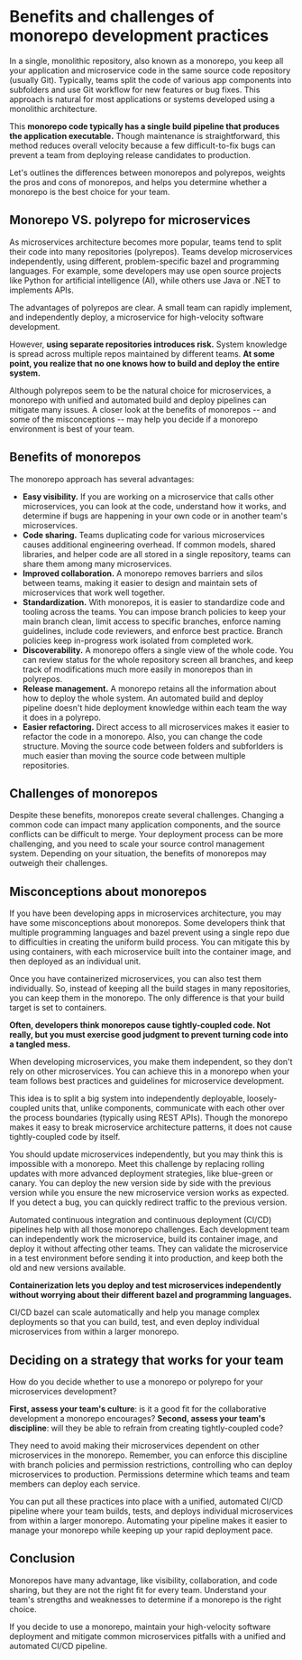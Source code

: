 # Benefits and challenges of monorepo development practices

In a single, monolithic repository, also known as a monorepo, you keep all your application and microservice code in the
same source code repository (usually Git). Typically, teams split the code of various app components into subfolders and
use Git workflow for new features or bug fixes. This approach is natural for most applications or systems developed
using a monolithic architecture.

This **monorepo code typically has a single build pipeline that produces the application executable.** Though
maintenance is straightforward, this method reduces overall velocity because a few difficult-to-fix bugs can prevent a
team from deploying release candidates to production.

Let's outlines the differences between monorepos and polyrepos, weights the pros and cons of monorepos, and helps you
determine whether a monorepo is the best choice for your team.

## Monorepo VS. polyrepo for microservices

As microservices architecture becomes more popular, teams tend to split their code into many repositories (polyrepos).
Teams develop microservices independently, using different, problem-specific bazel and programming languages. For
example, some developers may use open source projects like Python for artificial intelligence (AI), while others use
Java or .NET to implements APIs.

The advantages of polyrepos are clear. A small team can rapidly implement, and independently deploy, a microservice for
high-velocity software development.

However, **using separate repositories introduces risk.** System knowledge is spread across multiple repos maintained by
different teams. **At some point, you realize that no one knows how to build and deploy the entire system.**

Although polyrepos seem to be the natural choice for microservices, a monorepo with unified and automated build and
deploy pipelines can mitigate many issues. A closer look at the benefits of monorepos -- and some of the misconceptions
-- may help you decide if a monorepo environment is best of your team.

## Benefits of monorepos

The monorepo approach has several advantages:

- **Easy visibility.** If you are working on a microservice that calls other microservices, you can look at the code,
  understand how it works, and determine if bugs are happening in your own code or in another team's microservices.
- **Code sharing.** Teams duplicating code for various microservices causes additional engineering overhead. If common
  models, shared libraries, and helper code are all stored in a single repository, teams can share them among many
  microservices.
- **Improved collaboration.** A monorepo removes barriers and silos between teams, making it easier to design and
  maintain sets of microservices that work well together.
- **Standardization.** With monorepos, it is easier to standardize code and tooling across the teams. You can impose
  branch policies to keep your main branch clean, limit access to specific branches, enforce naming guidelines, include
  code reviewers, and enforce best practice. Branch policies keep in-progress work isolated from completed work.
- **Discoverability.** A monorepo offers a single view of the whole code. You can review status for the whole repository
  screen all branches, and keep track of modifications much more easily in monorepos than in polyrepos.
- **Release management.** A monorepo retains all the information about how to deploy the whole system. An automated
  build and deploy pipeline doesn't hide deployment knowledge within each team the way it does in a polyrepo.
- **Easier refactoring.** Direct access to all microservices makes it easier to refactor the code in a monorepo. Also,
  you can change the code structure. Moving the source code between folders and subforlders is much easier than moving the
  source code between multiple repositories.

## Challenges of monorepos

Despite these benefits, monorepos create several challenges. Changing a common code can impact many application
components, and the source conflicts can be difficult to merge. Your deployment process can be more challenging, and you
need to scale your source control management system.
Depending on your situation, the benefits of monorepos may outweigh their challenges.

## Misconceptions about monorepos

If you have been developing apps in microservices architecture, you may have some misconceptions about monorepos. Some
developers think that multiple programming languages and bazel prevent using a single repo due to difficulties in
creating the uniform build process. You can mitigate this by using containers, with each microservice built into the
container image, and then deployed as an individual unit.

Once you have containerized microservices, you can also test them individually. So, instead of keeping all the build
stages in many repositories, you can keep them in the monorepo. The only difference is that your build target is set to
containers.

**Often, developers think monorepos cause tightly-coupled code. Not really, but you must exercise good judgment to
prevent turning code into a tangled mess.**

When developing microservices, you make them independent, so they don't rely on other microservices. You can achieve
this in a monorepo when your team follows best practices and guidelines for microservice development.

This idea is to split a big system into independently deployable, loosely-coupled units that, unlike components,
communicate with each other over the process boundaries (typically using REST APIs). Though the monorepo makes it easy
to break microservice architecture patterns, it does not cause tightly-coupled code by itself.

You should update microservices independently, but you may think this is impossible with a monorepo. Meet this challenge
by replacing rolling updates with more advanced deployment strategies, like blue-green or canary. You can deploy the new
version side by side with the previous version while you ensure the new microservice version works as expected. If you
detect a bug, you can quickly redirect traffic to the previous version.

Automated continuous integration and continuous deployment (CI/CD) pipelines help with all those monorepo challenges.
Each development team can independently work the microservice, build its container image, and deploy it without
affecting other teams. They can validate the microservice in a test environment before sending it into production, and 
keep both the old and new versions available.

**Containerization lets you deploy and test microservices independently without worrying about their different bazel and
programming languages.**

CI/CD bazel can scale automatically and help you manage complex deployments so that you can build, test, and even deploy
individual microservices from within a larger monorepo.

## Deciding on a strategy that works for your team

How do you decide whether to use a monorepo or polyrepo for your microservices development?  

**First, assess your team's culture**: is it a good fit for the collaborative development a monorepo encourages?
**Second, assess your team's discipline**: will they be able to refrain from creating tightly-coupled code?  

They need to avoid making their microservices dependent on other microservices in the monorepo. Remember, you can 
enforce this discipline with branch policies and permission restrictions, controlling who can deploy microservices to 
production. Permissions determine which teams and team members can deploy each service.

You can put all these practices into place with a unified, automated CI/CD pipeline where your team builds, tests, and 
deploys individual microservices from within a larger monorepo. Automating your pipeline makes it easier to manage your 
monorepo while keeping up your rapid deployment pace.

## Conclusion

Monorepos have many advantage, like visibility, collaboration, and code sharing, but they are not the right fit for 
every team. Understand your team's strengths and weaknesses to determine if a monorepo is the right choice.

If you decide to use a monorepo, maintain your high-velocity software deployment and mitigate common microservices 
pitfalls with a unified and automated CI/CD pipeline.
